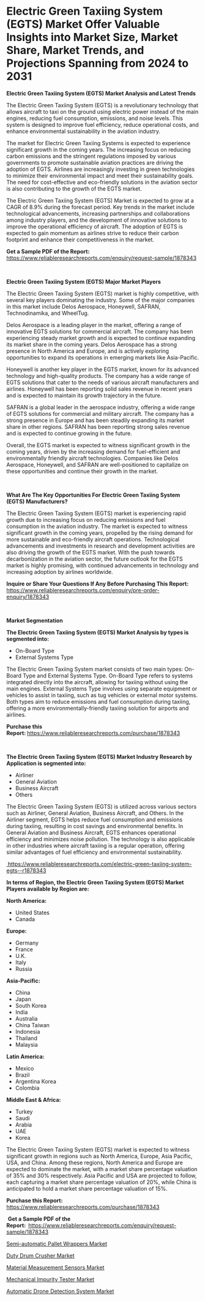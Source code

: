 <p><h1>Electric Green Taxiing System (EGTS) Market Offer Valuable Insights into Market Size, Market Share, Market Trends, and Projections Spanning from 2024 to 2031</h1></p><p><strong>Electric Green Taxiing System (EGTS) Market Analysis and Latest Trends</strong></p>
<p><p>The Electric Green Taxiing System (EGTS) is a revolutionary technology that allows aircraft to taxi on the ground using electric power instead of the main engines, reducing fuel consumption, emissions, and noise levels. This system is designed to improve fuel efficiency, reduce operational costs, and enhance environmental sustainability in the aviation industry.</p><p>The market for Electric Green Taxiing Systems is expected to experience significant growth in the coming years. The increasing focus on reducing carbon emissions and the stringent regulations imposed by various governments to promote sustainable aviation practices are driving the adoption of EGTS. Airlines are increasingly investing in green technologies to minimize their environmental impact and meet their sustainability goals. The need for cost-effective and eco-friendly solutions in the aviation sector is also contributing to the growth of the EGTS market.</p><p>The Electric Green Taxiing System (EGTS) Market is expected to grow at a CAGR of 8.9% during the forecast period. Key trends in the market include technological advancements, increasing partnerships and collaborations among industry players, and the development of innovative solutions to improve the operational efficiency of aircraft. The adoption of EGTS is expected to gain momentum as airlines strive to reduce their carbon footprint and enhance their competitiveness in the market.</p></p>
<p><strong>Get a Sample PDF of the Report:&nbsp;</strong> <a href="https://www.reliableresearchreports.com/enquiry/request-sample/1878343">https://www.reliableresearchreports.com/enquiry/request-sample/1878343</a></p>
<p>&nbsp;</p>
<p><strong>Electric Green Taxiing System (EGTS) Major Market Players</strong></p>
<p><p>The Electric Green Taxiing System (EGTS) market is highly competitive, with several key players dominating the industry. Some of the major companies in this market include Delos Aerospace, Honeywell, SAFRAN, Technodinamika, and WheelTug.</p><p>Delos Aerospace is a leading player in the market, offering a range of innovative EGTS solutions for commercial aircraft. The company has been experiencing steady market growth and is expected to continue expanding its market share in the coming years. Delos Aerospace has a strong presence in North America and Europe, and is actively exploring opportunities to expand its operations in emerging markets like Asia-Pacific.</p><p>Honeywell is another key player in the EGTS market, known for its advanced technology and high-quality products. The company has a wide range of EGTS solutions that cater to the needs of various aircraft manufacturers and airlines. Honeywell has been reporting solid sales revenue in recent years and is expected to maintain its growth trajectory in the future.</p><p>SAFRAN is a global leader in the aerospace industry, offering a wide range of EGTS solutions for commercial and military aircraft. The company has a strong presence in Europe and has been steadily expanding its market share in other regions. SAFRAN has been reporting strong sales revenue and is expected to continue growing in the future.</p><p>Overall, the EGTS market is expected to witness significant growth in the coming years, driven by the increasing demand for fuel-efficient and environmentally friendly aircraft technologies. Companies like Delos Aerospace, Honeywell, and SAFRAN are well-positioned to capitalize on these opportunities and continue their growth in the market.</p></p>
<p>&nbsp;</p>
<p><strong>What Are The Key Opportunities For Electric Green Taxiing System (EGTS) Manufacturers?</strong></p>
<p><p>The Electric Green Taxiing System (EGTS) market is experiencing rapid growth due to increasing focus on reducing emissions and fuel consumption in the aviation industry. The market is expected to witness significant growth in the coming years, propelled by the rising demand for more sustainable and eco-friendly aircraft operations. Technological advancements and investments in research and development activities are also driving the growth of the EGTS market. With the push towards decarbonization in the aviation sector, the future outlook for the EGTS market is highly promising, with continued advancements in technology and increasing adoption by airlines worldwide.</p></p>
<p><strong>Inquire or Share Your Questions If Any Before Purchasing This Report:</strong> <a href="https://www.reliableresearchreports.com/enquiry/pre-order-enquiry/1878343">https://www.reliableresearchreports.com/enquiry/pre-order-enquiry/1878343</a></p>
<p>&nbsp;</p>
<p><strong>Market Segmentation</strong></p>
<p><strong>The Electric Green Taxiing System (EGTS) Market Analysis by types is segmented into:</strong></p>
<p><ul><li>On-Board Type</li><li>External Systems Type</li></ul></p>
<p><p>The Electric Green Taxiing System market consists of two main types: On-Board Type and External Systems Type. On-Board Type refers to systems integrated directly into the aircraft, allowing for taxiing without using the main engines. External Systems Type involves using separate equipment or vehicles to assist in taxiing, such as tug vehicles or external motor systems. Both types aim to reduce emissions and fuel consumption during taxiing, offering a more environmentally-friendly taxiing solution for airports and airlines.</p></p>
<p><strong>Purchase this Report:&nbsp;</strong><a href="https://www.reliableresearchreports.com/purchase/1878343">https://www.reliableresearchreports.com/purchase/1878343</a></p>
<p>&nbsp;</p>
<p><strong>The Electric Green Taxiing System (EGTS) Market Industry Research by Application is segmented into:</strong></p>
<p><ul><li>Airliner</li><li>General Aviation</li><li>Business Aircraft</li><li>Others</li></ul></p>
<p><p>The Electric Green Taxiing System (EGTS) is utilized across various sectors such as Airliner, General Aviation, Business Aircraft, and Others. In the Airliner segment, EGTS helps reduce fuel consumption and emissions during taxiing, resulting in cost savings and environmental benefits. In General Aviation and Business Aircraft, EGTS enhances operational efficiency and minimizes noise pollution. The technology is also applicable in other industries where aircraft taxiing is a regular operation, offering similar advantages of fuel efficiency and environmental sustainability.</p></p>
<p><a href="https://www.reliableresearchreports.com/electric-green-taxiing-system-egts--r1878343">&nbsp;https://www.reliableresearchreports.com/electric-green-taxiing-system-egts--r1878343</a></p>
<p><strong>In terms of Region, the Electric Green Taxiing System (EGTS) Market Players available by Region are:</strong></p>
<p>
    <p> <strong> North America: </strong>
        <ul>
            <li>United States</li>
            <li>Canada</li>
        </ul>
        </p> 
    <p> <strong> Europe: </strong>
        <ul>
            <li>Germany</li>
            <li>France</li>
            <li>U.K.</li>
            <li>Italy</li>
            <li>Russia</li>
        </ul>
        </p> 
    <p> <strong> Asia-Pacific: </strong>
        <ul>
            <li>China</li>
            <li>Japan</li>
            <li>South Korea</li>
            <li>India</li>
            <li>Australia</li>
            <li>China Taiwan</li>
            <li>Indonesia</li>
            <li>Thailand</li>
            <li>Malaysia</li>
        </ul>
        </p> 
    <p> <strong> Latin America: </strong>
        <ul>
            <li>Mexico</li>
            <li>Brazil</li>
            <li>Argentina Korea</li>
            <li>Colombia</li>
        </ul>
        </p> 
    <p> <strong> Middle East & Africa: </strong>
        <ul>
            <li>Turkey</li>
            <li>Saudi</li>
            <li>Arabia</li>
            <li>UAE</li>
            <li>Korea</li>
        </ul>
    </p>
    </p>
<p><p>The Electric Green Taxiing System (EGTS) market is expected to witness significant growth in regions such as North America, Europe, Asia Pacific, USA, and China. Among these regions, North America and Europe are expected to dominate the market, with a market share percentage valuation of 35% and 30% respectively. Asia Pacific and USA are projected to follow, each capturing a market share percentage valuation of 20%, while China is anticipated to hold a market share percentage valuation of 15%.</p></p>
<p><strong>Purchase this Report: </strong><a href="https://www.reliableresearchreports.com/purchase/1878343">https://www.reliableresearchreports.com/purchase/1878343</a></p>
<p>&nbsp;<strong>Get a Sample PDF of the Report:&nbsp;&nbsp;</strong><a href="https://www.reliableresearchreports.com/enquiry/request-sample/1878343">https://www.reliableresearchreports.com/enquiry/request-sample/1878343</a></p>
<p><strong></strong></p>
<p><p><a href="https://github.com/sardarp081/Market-Research-Report-List-2/blob/main/semi-automatic-pallet-wrappers-market.md">Semi-automatic Pallet Wrappers Market</a></p><p><a href="https://github.com/waylose1223/Market-Research-Report-List-2/blob/main/duty-drum-crusher-market.md">Duty Drum Crusher Market</a></p><p><a href="https://github.com/NorbertYates/Market-Research-Report-List-6/blob/main/material-measurement-sensors-market.md">Material Measurement Sensors Market</a></p><p><a href="https://github.com/mdinislamsheik/Market-Research-Report-List-1/blob/main/mechanical-impurity-tester-market.md">Mechanical Impurity Tester Market</a></p><p><a href="https://github.com/hzxpgedq27/Market-Research-Report-List-1/blob/main/automatic-drone-detection-system-market.md">Automatic Drone Detection System Market</a></p></p>